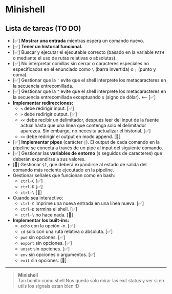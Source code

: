 # Minishell

## Lista de tareas (TO DO)

- [✅] **Mostrar una entrada** mientras espera un comando nuevo.
- [✅] **Tener un historial funcional.**
- [✅] Buscar y ejecutar el ejecutable correcto (basado en la variable `PATH` o mediante el uso de rutas relativas o absolutas).
- [✅] No interpretar comillas sin cerrar o caracteres especiales no especificados en el enunciado como `\` (barra invertida) o `;` (punto y coma).
- [✅] Gestionar que la `'` evite que el shell interprete los metacaracteres en la secuencia entrecomillada.
- [✅] Gestionar que la `"` evite que el shell interprete los metacaracteres en la secuencia entrecomillada exceptuando `$` (signo de dólar). <-- [✅]
- **Implementar redirecciones:**
  - `<` debe redirigir input. [✅]
  - `>` debe redirigir output. [✅]
  - `<<` debe recibir un delimitador, después leer del input de la fuente actual hasta que una línea que contenga solo el delimitador aparezca. Sin embargo, no necesita actualizar el historial. [✅]
  - `>>` debe redirigir el output en modo append. [🔁]
- [✅] **Implementar pipes** (carácter `|`). El output de cada comando en la pipeline se conecta a través de un pipe al input del siguiente comando.
- [✅] Gestionar las **variables de entorno** (`$` seguidos de caracteres) que deberán expandirse a sus valores.
- [🔁] Gestionar `$?`, que deberá expandirse al estado de salida del comando más reciente ejecutado en la pipeline.
- Gestionar señales que funcionan como en bash:
  - `ctrl-C` [✅]
  - `ctrl-D` [✅]
  - `ctrl-\` [🔁]
- Cuando sea interactivo:
  - `ctrl-C` imprime una nueva entrada en una línea nueva. [✅]
  - `ctrl-D` termina el shell. [✅]
  - `ctrl-\` no hace nada. [🔁]
- **Implementar los built-ins:**
  - `echo` con la opción `-n`. [✅]
  - `cd` solo con una ruta relativa o absoluta. [✅]
  - `pwd` sin opciones. [✅]
  - `export` sin opciones. [✅]
  - `unset` sin opciones. [✅]
  - `env` sin opciones o argumentos. [✅]
  - `exit` sin opciones. [🔁]

---

> **Minishell**  
> Tan bonito como shell
> Nos queda solo mirar las exit status y ver si en utils los signals estan bien :D
